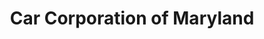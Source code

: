 ---
title: "Car Corporation of Maryland"
url: /sykesville/car-corporation-of-maryland/
shop: car
---
